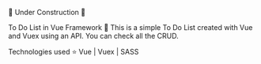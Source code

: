 🚧 Under Construction 🚧

To Do List in Vue Framework 📝
This is a simple To Do List created with Vue and Vuex using an API. You can check all the CRUD.

Technologies used
⭐ Vue | Vuex | SASS
